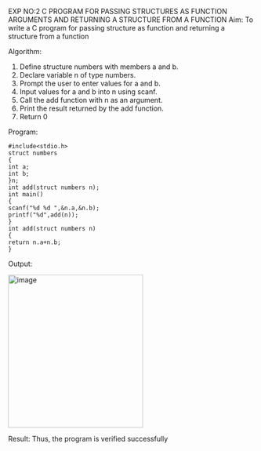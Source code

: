 EXP NO:2 C PROGRAM FOR PASSING STRUCTURES AS FUNCTION ARGUMENTS AND RETURNING A STRUCTURE FROM A FUNCTION
Aim:
To write a C program for passing structure as function and returning a structure from a function

Algorithm:
1.	Define structure numbers with members a and b.
2.	Declare variable n of type numbers.
3.	Prompt the user to enter values for a and b.
4.	Input values for a and b into n using scanf.
5.	Call the add function with n as an argument.
6.	Print the result returned by the add function.
7.	Return 0
 
Program:

```
#include<stdio.h>
struct numbers
{
int a;
int b;
}n;
int add(struct numbers n);
int main()
{
scanf("%d %d ",&n.a,&n.b);
printf("%d",add(n));
}
int add(struct numbers n)
{
return n.a+n.b;
}

```




Output:

<img width="275" height="312" alt="image" src="https://github.com/user-attachments/assets/198bc9b5-c21a-4002-8cf2-768de5f7f57a" />





Result:
Thus, the program is verified successfully
